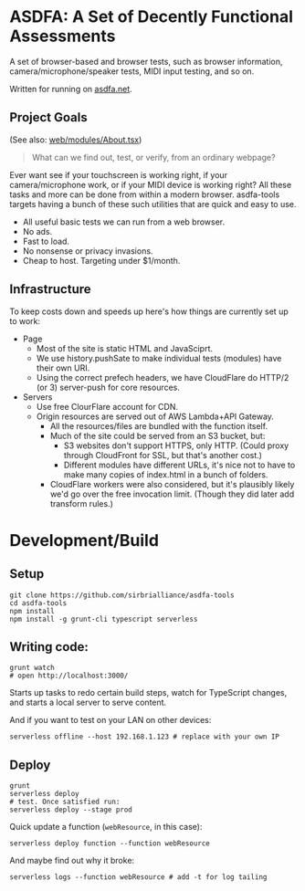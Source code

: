 # ASDFA: A Set of Decently Functional Assessments

A set of browser-based and browser tests, such as browser information, camera/microphone/speaker tests, MIDI input testing, and so on.

Written for running on [asdfa.net](https://asdfa.net/).

## Project Goals

(See also: [web/modules/About.tsx](web/modules/About.tsx))

> What can we find out, test, or verify, from an ordinary webpage?

Ever want see if your touchscreen is working right, if your camera/microphone work, or if your MIDI device is working right? All these tasks and more can be done from within a modern browser. asdfa-tools targets having a bunch of these such utilities that are quick and easy to use.

- All useful basic tests we can run from a web browser.
- No ads.
- Fast to load.
- No nonsense or privacy invasions.
- Cheap to host. Targeting under $1/month.

## Infrastructure

To keep costs down and speeds up here's how things are currently set up to work:

- Page
	- Most of the site is static HTML and JavaSciprt.
	- We use history.pushSate to make individual tests (modules) have their own URI.
	- Using the correct prefech headers, we have CloudFlare do HTTP/2 (or 3) server-push for core resources.
- Servers
	- Use free ClourFlare account for CDN.
	- Origin resources are served out of AWS Lambda+API Gateway.
		- All the resources/files are bundled with the function itself.
		- Much of the site could be served from an S3 bucket, but:
			- S3 websites don't support HTTPS, only HTTP. (Could proxy through CloudFront for SSL, but that's another cost.)
			- Different modules have different URLs, it's nice not to have to make many copies of index.html in a bunch of folders.
		- CloudFlare workers were also considered, but it's plausibly likely we'd go over the free invocation limit. (Though they did later add transform rules.)

# Development/Build

## Setup

	git clone https://github.com/sirbrialliance/asdfa-tools
	cd asdfa-tools
	npm install
	npm install -g grunt-cli typescript serverless

## Writing code:

	grunt watch
	# open http://localhost:3000/

Starts up tasks to redo certain build steps, watch for TypeScript changes, and starts a local server to serve content.

And if you want to test on your LAN on other devices:

	serverless offline --host 192.168.1.123 # replace with your own IP

## Deploy

	grunt
	serverless deploy
	# test. Once satisfied run:
	serverless deploy --stage prod

Quick update a function (`webResource`, in this case):

	serverless deploy function --function webResource

And maybe find out why it broke:

	serverless logs --function webResource # add -t for log tailing
